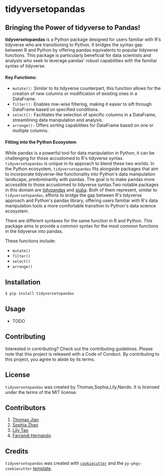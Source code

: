 # tidyversetopandas

## Bringing the Power of tidyverse to Pandas!
**tidyversetopandas** is a Python package designed for users familiar with R's tidyverse who are transitioning to Python. It bridges the syntax gap between R and Python by offering pandas equivalents to popular tidyverse functions. This package is particularly beneficial for data scientists and analysts who seek to leverage pandas' robust capabilities with the familiar syntax of tidyverse.

#### Key Functions:
- `mutate():` Similar to its tidyverse counterpart, this function allows for the creation of new columns or modification of existing ones in a DataFrame.
- `filter():` Enables row-wise filtering, making it easier to sift through DataFrame based on specified conditions.
- `select():` Facilitates the selection of specific columns in a DataFrame, streamlining data manipulation and analysis.
- `arrange():` Offers sorting capabilities for DataFrame based on one or multiple columns.

#### Fitting into the Python Ecosystem
While pandas is a powerful tool for data manipulation in Python, it can be challenging for those accustomed to R's tidyverse syntax. `tidyversetopandas` is unique in its approach to blend these two worlds. In the Python ecosystem, `tidyversetopandas` fits alongside packages that aim to incorporate tidyverse-like functionality into Python's data manipulation landscape, predominantly with pandas. The goal is to make pandas more accessible to those accustomed to tidyverse syntax.Two notable packages in this domain are [tidypandas](https://github.com/tidypyverse/tidypandas) and [siuba](https://github.com/machow/siuba). Both of them represent, similar to `tidyversetopandas`, efforts to bridge the gap between R's tidyverse approach and Python's pandas library, offering users familiar with R's data manipulation tools a more comfortable transition to Python's data science ecosystem. 

There are different syntaxes for the same function in R and Python. This package aims to provide a common syntax for the most common functions in the tidyverse into pandas.

These functions include:

- `mutate()`
- `filter()`
- `select()`
- `arrange()`

## Installation

```bash
$ pip install tidyversetopandas
```

## Usage

- TODO

## Contributing

Interested in contributing? Check out the contributing guidelines. Please note that this project is released with a Code of Conduct. By contributing to this project, you agree to abide by its terms.

## License

`tidyversetopandas` was created by Thomas,Sophia,Lily,Nando. It is licensed under the terms of the MIT license.

## Contributors

1. [Thomas Jian](https://github.com/786213750)
2. [Sophia Zhao](https://github.com/zth96)
3. [Lily Tao](https://github.com/LilyTao0531)
4. [Farrandi Hernando](https://github.com/farrandi)

## Credits

`tidyversetopandas` was created with [`cookiecutter`](https://cookiecutter.readthedocs.io/en/latest/) and the `py-pkgs-cookiecutter` [template](https://github.com/py-pkgs/py-pkgs-cookiecutter).
